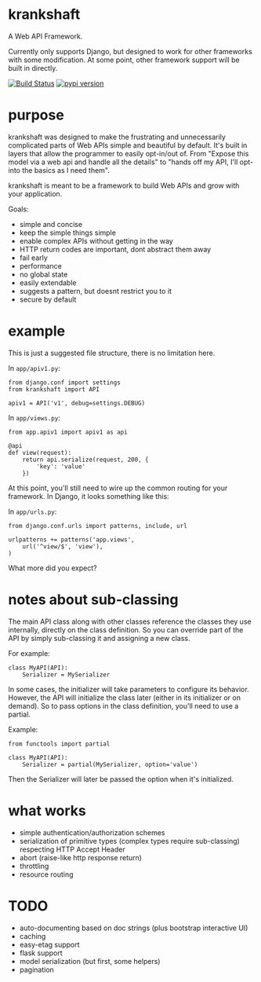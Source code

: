 krankshaft
==========

A Web API Framework.

Currently only supports Django, but designed to work for
other frameworks with some modification.  At some point, other framework support
will be built in directly.

[![Build Status](https://secure.travis-ci.org/dlamotte/krankshaft.png)](http://travis-ci.org/dlamotte/krankshaft)
[![pypi version](https://pypip.in/v/krankshaft/badge.png)](https://pypi.python.org/pypi/krankshaft)

purpose
=======

krankshaft was designed to make the frustrating and unnecessarily complicated
parts of Web APIs simple and beautiful by default.  It's built in layers that
allow the programmer to easily opt-in/out of.  From "Expose this model via
a web api and handle all the details" to "hands off my API, I'll opt-into the
basics as I need them".

krankshaft is meant to be a framework to build Web APIs and grow with your
application.

Goals:

* simple and concise
* keep the simple things simple
* enable complex APIs without getting in the way
* HTTP return codes are important, dont abstract them away
* fail early
* performance
* no global state
* easily extendable
* suggests a pattern, but doesnt restrict you to it
* secure by default

example
=======

This is just a suggested file structure, there is no limitation here.

In `app/apiv1.py`:

    from django.conf import settings
    from krankshaft import API

    apiv1 = API('v1', debug=settings.DEBUG)

In `app/views.py`:

    from app.apiv1 import apiv1 as api

    @api
    def view(request):
        return api.serialize(request, 200, {
            'key': 'value'
        })

At this point, you'll still need to wire up the common routing for your
framework.  In Django, it looks something like this:

In `app/urls.py`:

    from django.conf.urls import patterns, include, url

    urlpatterns += patterns('app.views',
        url('^view/$', 'view'),
    )

What more did you expect?

notes about sub-classing
========================
The main API class along with other classes reference the classes they use
internally, directly on the class definition.  So you can override part of
the API by simply sub-classing it and assigning a new class.

For example:

    class MyAPI(API):
        Serializer = MySerializer

In some cases, the initializer will take parameters to configure its behavior.
However, the API will initialize the class later (either in its initializer or
on demand).  So to pass options in the class definition, you'll need to use
a partial.

Example:

    from functools import partial

    class MyAPI(API):
        Serializer = partial(MySerializer, option='value')

Then the Serializer will later be passed the option when it's initialized.

what works
==========

* simple authentication/authorization schemes
* serialization of primitive types (complex types require sub-classing)
  respecting HTTP Accept Header
* abort (raise-like http response return)
* throttling
* resource routing

TODO
====

* auto-documenting based on doc strings (plus bootstrap interactive UI)
* caching
* easy-etag support
* flask support
* model serialization (but first, some helpers)
* pagination
